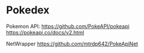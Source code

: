 # Pokedex

Pokemon API:
https://github.com/PokeAPI/pokeapi
https://pokeapi.co/docs/v2.html

NetWrapper
https://github.com/mtrdp642/PokeApiNet

 
